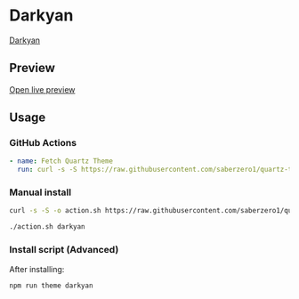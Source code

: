 # Darkyan

[Darkyan](https://johackim.com)

## Preview

[Open live preview](https://quartz-themes.github.io/darkyan/)

## Usage

### GitHub Actions

```yaml
- name: Fetch Quartz Theme
  run: curl -s -S https://raw.githubusercontent.com/saberzero1/quartz-themes/master/action.sh | bash -s -- darkyan
```

### Manual install

```bash
curl -s -S -o action.sh https://raw.githubusercontent.com/saberzero1/quartz-themes/master/action.sh

./action.sh darkyan
```

### Install script (Advanced)

After installing:

```bash
npm run theme darkyan
```
